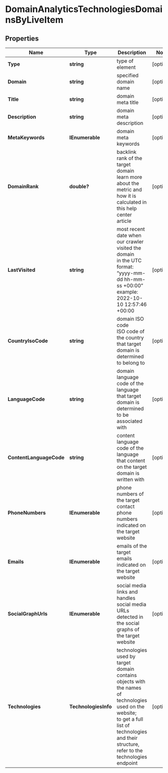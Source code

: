 # DomainAnalyticsTechnologiesDomainsByLiveItem


## Properties

| Name | Type | Description | Notes |
|------------ | ------------- | ------------- | -------------|
**Type** | **string** | type of element |[optional]|
**Domain** | **string** | specified domain name |[optional]|
**Title** | **string** | domain meta title |[optional]|
**Description** | **string** | domain meta description |[optional]|
**MetaKeywords** | **IEnumerable<string>** | domain meta keywords |[optional]|
**DomainRank** | **double?** | backlink rank of the target domain<br>learn more about the metric and how it is calculated in this help center article |[optional]|
**LastVisited** | **string** | most recent date when our crawler visited the domain<br>in the UTC format: “yyyy-mm-dd hh-mm-ss +00:00”<br>example:<br>2022-10-10 12:57:46 +00:00 |[optional]|
**CountryIsoCode** | **string** | domain ISO code<br>ISO code of the country that target domain is determined to belong to |[optional]|
**LanguageCode** | **string** | domain language<br>code of the language that target domain is determined to be associated with |[optional]|
**ContentLanguageCode** | **string** | content language<br>code of the language that content on the target domain is written with |[optional]|
**PhoneNumbers** | **IEnumerable<string>** | phone numbers of the target<br>contact phone numbers indicated on the target website |[optional]|
**Emails** | **IEnumerable<string>** | emails of the target<br>emails indicated on the target website |[optional]|
**SocialGraphUrls** | **IEnumerable<string>** | social media links and handles<br>social media URLs detected in the social graphs of the target website |[optional]|
**Technologies** | **TechnologiesInfo** | technologies used by target domain<br>contains objects with the names of technologies used on the website;<br>to get a full list of technologies and their structure, refer to the technologies endpoint |[optional]|